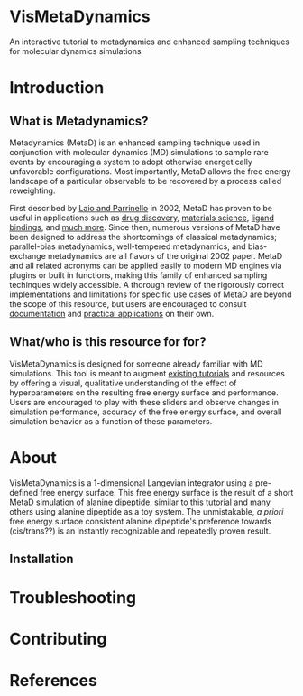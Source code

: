 # VisMetaDynamics
An interactive tutorial to metadynamics and enhanced sampling techniques for molecular dynamics simulations

# Introduction

## <b>What is Metadynamics?</b>
Metadynamics (MetaD) is an enhanced sampling technique used in conjunction with molecular dynamics (MD) simulations to sample rare events by encouraging a system to adopt otherwise energetically unfavorable configurations. Most importantly, MetaD allows the free energy landscape of a particular observable to be recovered by a process called reweighting. 

First described by [Laio and Parrinello][1] in 2002, MetaD has proven to be useful in applications such as [drug discovery][2], [materials science][3], [ligand bindings][4], and [much more][5]. Since then, numerous versions of MetaD have been designed to address the shortcomings of classical metadynamics; parallel-bias metadynamics, well-tempered metadynamics, and bias-exchange metadynamics are all flavors of the original 2002 paper. MetaD and all related acronyms can be applied easily to modern MD engines via plugins or built in functions, making this family of enhanced sampling techinques widely accessible. A thorough review of the rigorously correct implementations and limitations for specific use cases of MetaD are beyond the scope of this resource, but users are encouraged to consult [documentation](https://www.plumed.org/) and [practical applications](https://www.plumed-nest.org/) on their own. 


## <b> What/who is this resource for for? </b>

VisMetaDynamics is designed for someone already familiar with MD simulations. This tool is meant to augment [existing tutorials](http://www.plumed-tutorials.org/browse.html) and resources by offering a visual, qualitative understanding of the effect of hyperparameters on the resulting free energy surface and performance. Users are encouraged to play with these sliders and observe changes in simulation performance, accuracy of the free energy surface, and overall simulation behavior as a function of these parameters. 

# About

VisMetaDynamics is a 1-dimensional Langevian integrator using a pre-defined free energy surface. This free energy surface is the result of a short MetaD simulation of alanine dipeptide, similar to this [tutorial](https://www.plumed.org/doc-v2.8/user-doc/html/lugano-3.html) and many others using alanine dipeptide as a toy system. The unmistakable, *a priori* free energy surface consistent alanine dipeptide's preference towards (cis/trans??) is an instantly recognizable and repeatedly proven result. 
## Installation

# Troubleshooting

# Contributing 

# References
[1]: https://doi.org/10.1073/pnas.202427399
[2]: https://pubs.acs.org/doi/10.1021/acs.jmedchem.6b01642
[3]: https://doi.org/10.1038/nmat1696
[4]: https://pubs.acs.org/doi/full/10.1021/acs.jpcb.3c07972
[5]: https://doi.org/10.1088/0034-4885/71/12/126601


